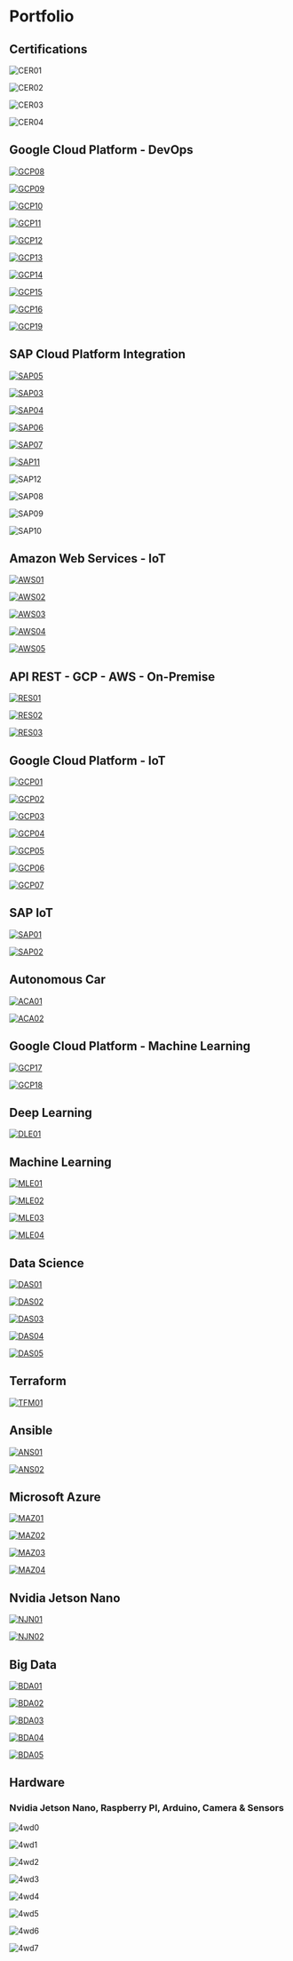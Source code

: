 # Portfolio

## Certifications

![CER01](images/covers/CER01.png)

![CER02](images/covers/CER02.png)

![CER03](images/covers/CER03.png)

![CER04](images/covers/CER04.png)


## Google Cloud Platform - DevOps

[![GCP08](images/covers/GCP08.png)](jupyter_notebooks/GCP_Anthos_Docker.ipynb)

[![GCP09](images/covers/GCP09.png)](jupyter_notebooks/GCP_Anthos_Kubernetes.ipynb)

[![GCP10](images/covers/GCP10.png)](jupyter_notebooks/GCP_GKE_Autopilot1.ipynb)

[![GCP11](images/covers/GCP11.png)](jupyter_notebooks/GCP_GKE_Autopilot2.ipynb)

[![GCP12](images/covers/GCP12.png)](jupyter_notebooks/GCP_CR.ipynb)

[![GCP13](images/covers/GCP13.png)](jupyter_notebooks/GCP_CSR.ipynb)

[![GCP14](images/covers/GCP14.png)](jupyter_notebooks/GCP_GKE_CICD.ipynb)

[![GCP15](images/covers/GCP15.png)](jupyter_notebooks/GCP_GKE_Jenkins.ipynb)

[![GCP16](images/covers/GCP16.png)](jupyter_notebooks/GCP_TF_VM.ipynb)

[![GCP19](images/covers/GCP19.png)](jupyter_notebooks/GCP_TF_BUCKET.ipynb)

## SAP Cloud Platform Integration

[![SAP05](images/covers/SAP05.png)](jupyter_notebooks/SAP_CPI_CC.ipynb)

[![SAP03](images/covers/SAP03.png)](jupyter_notebooks/SAP_CPI_API.ipynb)

[![SAP04](images/covers/SAP04.png)](jupyter_notebooks/SAP_CPI_Converter.ipynb)

[![SAP06](images/covers/SAP06.png)](jupyter_notebooks/SAP_CPI_SFTP.ipynb)

[![SAP07](images/covers/SAP07.png)](jupyter_notebooks/SAP_CPI_JDBC.ipynb)

[![SAP11](images/covers/SAP11.png)](jupyter_notebooks/SAP_CPI_ODATA.ipynb)

![SAP12](images/covers/SAP12.png)

![SAP08](images/covers/SAP08.png)

![SAP09](images/covers/SAP09.png)

![SAP10](images/covers/SAP10.png)

## Amazon Web Services - IoT

[![AWS01](images/covers/AWS01.png)](jupyter_notebooks/AWS_IoT_Step1.ipynb)

[![AWS02](images/covers/AWS02.png)](jupyter_notebooks/AWS_IoT_Step2.ipynb)

[![AWS03](images/covers/AWS03.png)](jupyter_notebooks/AWS_IoT_Step3.ipynb)

[![AWS04](images/covers/AWS04.png)](jupyter_notebooks/AWS_IoT_Step4.ipynb)

[![AWS05](images/covers/AWS05.png)](jupyter_notebooks/AWS_IoT_Step5.ipynb)

## API REST - GCP - AWS - On-Premise

[![RES01](images/covers/RES01.png)](jupyter_notebooks/API_REST_GCP.ipynb)

[![RES02](images/covers/RES02.png)](jupyter_notebooks/API_REST_AWS.ipynb)

[![RES03](images/covers/RES03.png)](jupyter_notebooks/API_REST_ONP.ipynb)

## Google Cloud Platform - IoT

[![GCP01](images/covers/GCP01.png)](jupyter_notebooks/GCP_IoT_Step1A.ipynb)

[![GCP02](images/covers/GCP02.png)](jupyter_notebooks/GCP_IoT_Step1B.ipynb)

[![GCP03](images/covers/GCP03.png)](jupyter_notebooks/GCP_IoT_Step1C.ipynb)

[![GCP04](images/covers/GCP04.png)](jupyter_notebooks/GCP_IoT_Step1D.ipynb)

[![GCP05](images/covers/GCP05.png)](jupyter_notebooks/GCP_IoT_Step1E.ipynb)

[![GCP06](images/covers/GCP06.png)](jupyter_notebooks/GCP_IoT_Step1F.ipynb)

[![GCP07](images/covers/GCP07.png)](jupyter_notebooks/GCP_IoT_Step1G.ipynb)

## SAP IoT

[![SAP01](images/covers/SAP01.png)](jupyter_notebooks/SAP_HCP_Sensor_Step1.ipynb)

[![SAP02](images/covers/SAP02.png)](jupyter_notebooks/SAP_HCP_Sensor_Step2.ipynb)

## Autonomous Car

[![ACA01](images/covers/ACA01.png)](jupyter_notebooks/CV_Self_Driving_Car.ipynb)

[![ACA02](images/covers/ACA02.png)](jupyter_notebooks/Donkey_Car_Project.ipynb)

## Google Cloud Platform - Machine Learning

[![GCP17](images/covers/GCP17.png)](jupyter_notebooks/ML_TensorFlow_Iris_c.ipynb)

[![GCP18](images/covers/GCP18.png)](jupyter_notebooks/GCP_Vertex_a.ipynb)

## Deep Learning

[![DLE01](images/covers/DLE01.png)](jupyter_notebooks/DL_Image_Classification.ipynb)

## Machine Learning

[![MLE01](images/covers/MLE01.png)](jupyter_notebooks/ML_TensorFlow_Iris_a.ipynb)

[![MLE02](images/covers/MLE02.png)](jupyter_notebooks/ML_TensorFlow_Iris_b.ipynb)

[![MLE03](images/covers/MLE03.png)](jupyter_notebooks/ML_Banknote.ipynb)

[![MLE04](images/covers/MLE04.png)](jupyter_notebooks/ML_Linear_Regression.ipynb)

## Data Science

[![DAS01](images/covers/DAS01.png)](jupyter_notebooks/DS_eBay_Kleinanzeigen.ipynb)

[![DAS02](images/covers/DAS02.png)](jupyter_notebooks/DS_Dataset_Step1.ipynb)

[![DAS03](images/covers/DAS03.png)](jupyter_notebooks/DS_Dataset_Step2.ipynb)

[![DAS04](images/covers/DAS04.png)](others/log_temp.py)

[![DAS05](images/covers/DAS05.png)](others/log_temp.log)

## Terraform

[![TFM01](images/covers/TFM01.png)](jupyter_notebooks/Terraform_Jenkins_01.ipynb)

## Ansible

[![ANS01](images/covers/ANS01.png)](jupyter_notebooks/Ansible_AWS_01.ipynb)

[![ANS02](images/covers/ANS02.png)](jupyter_notebooks/Ansible_AWS_02.ipynb)

## Microsoft Azure

[![MAZ01](images/covers/MAZ01.png)](jupyter_notebooks/Azure_Hadoop.ipynb)

[![MAZ02](images/covers/MAZ02.png)](jupyter_notebooks/Azure_Spark.ipynb)

[![MAZ03](images/covers/MAZ03.png)](jupyter_notebooks/Azure_SAP_a.ipynb)

[![MAZ04](images/covers/MAZ04.png)](jupyter_notebooks/Azure_SAP_b.ipynb)

## Nvidia Jetson Nano

[![NJN01](images/covers/NJN01.png)](jupyter_notebooks/Nvidia_Jetson_Nano_GPIO.ipynb)

[![NJN02](images/covers/NJN02.png)](jupyter_notebooks/ROS_RC_Car.ipynb)

## Big Data

[![BDA01](images/covers/BDA01.png)](jupyter_notebooks/BD_Spark_Standalone.ipynb)

[![BDA02](images/covers/BDA02.png)](jupyter_notebooks/BD_Hadoop_MapReduce.ipynb)

[![BDA03](images/covers/BDA03.png)](jupyter_notebooks/BD_Hadoop_HDFS.ipynb)

[![BDA04](images/covers/BDA04.png)](jupyter_notebooks/BD_Hadoop_Yarn.ipynb)

[![BDA05](images/covers/BDA05.png)](jupyter_notebooks/BD_Hive.ipynb)

## Hardware

### Nvidia Jetson Nano, Raspberry PI, Arduino, Camera & Sensors

![4wd0](images/donkeycar_main.jpg)

![4wd1](images/cv_car_road.jpg)

![4wd2](images/cv_car_lateral.jpg)

![4wd3](images/cv_car_lateral1.jpg)

![4wd4](images/4wd1.jpg)

![4wd5](images/4wd2.jpg)

![4wd6](images/dl_bmw_car_video.png)

![4wd7](images/dl_red_ball_video.png)